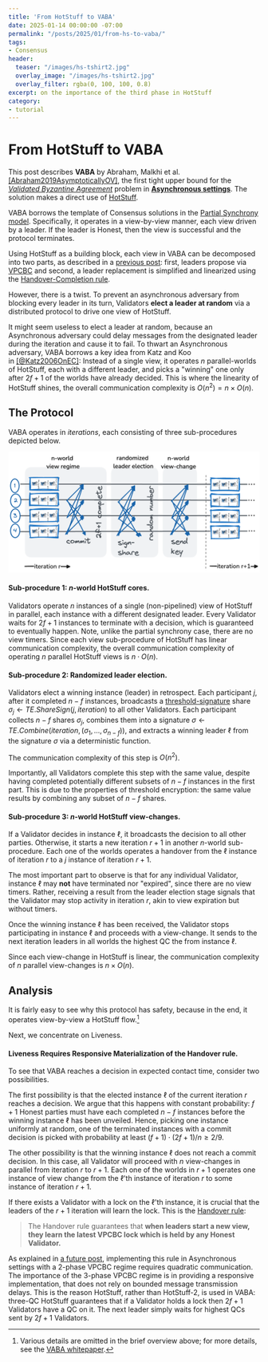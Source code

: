 ```yaml
---
title: 'From HotStuff to VABA'
date: 2025-01-14 00:00:00 -07:00
permalink: "/posts/2025/01/from-hs-to-vaba/"
tags:
- Consensus
header:
  teaser: "/images/hs-tshirt2.jpg"
  overlay_image: "/images/hs-tshirt2.jpg"
  overlay_filter: rgba(0, 100, 100, 0.8)
excerpt: on the importance of the third phase in HotStuff
category:
- tutorial
---
```

# From HotStuff to VABA

This post describes **VABA** by Abraham, Malkhi et al. 
[[Abraham2019AsymptoticallyOV]](https://api.semanticscholar.org/CorpusID:197660727), the first tight upper bound for the [*Validated Byzantine Agreement*](https://malkhi.com/posts/2025/01/models/) problem in
[**Asynchronous settings**](https://malkhi.com/posts/2025/01/models/). 
The solution makes a direct use of [HotStuff](Yin2019HotStuffBC).

VABA borrows the template of Consensus solutions in 
the [Partial Synchrony model](https://malkhi.com/posts/2025/01/models/).
Specifically, it operates in a view-by-view manner, each view driven by a leader. 
If the leader is Honest, then the view is successful
and the protocol terminates.

Using HotStuff as a building block, each view in VABA can be decomposed into two parts, as
described in a [previous post](https://malkhi.com/posts/2025/01/hs-from-vpcbc/):
first, leaders propose via [VPCBC](https://malkhi.com/posts/2025/01/vpcbc/) and second, a leader replacement is simplified and linearized using the [Handover-Completion rule](https://malkhi.com/posts/2025/01/hs-from-vpcbc/). 

However, there is a twist.
To prevent an asynchronous adversary from blocking every leader in its turn, 
Validators **elect a leader at random** via a distributed protocol to drive one
view of HotStuff. 

It might seem useless to elect a leader at random, because an
Asynchronous adversary could delay messages from the designated leader
during the iteration and cause it to fail. To thwart an Asynchronous
adversary, VABA borrows a key idea from Katz and Koo in [[@Katz2006OnEC]](https://api.semanticscholar.org/CorpusID:22043295):
Instead of a single view, it operates $n$ parallel-worlds of HotStuff, each with a different
leader, and picks a "winning" one only after $2f+1$ of the worlds have
already decided. This is where the linearity of HotStuff shines, the
overall communication complexity is $O(n^2) = n \times O(n)$.

## The Protocol

VABA operates in *iterations*, each consisting of three sub-procedures depicted below.

![image](/images/HS/VABA.png)
<!--- ![VABA](https://hackmd.io/_uploads/r1cAlbfD1g.png) --->

#### Sub-procedure 1: $n$-world HotStuff cores.

Validators operate $n$ instances of a single (non-pipelined) view of HotStuff in
parallel, each instance with a different designated leader. Every Validator
waits for $2f+1$ instances to terminate with a decision, which is
guaranteed to eventually happen. Note, unlike the partial synchrony
case, there are no view timers. Since each view sub-procedure of
HotStuff has linear communication complexity, the overall communication
complexity of operating $n$ parallel HotStuff views is $n \cdot O(n)$.

#### Sub-procedure 2: Randomized leader election.

Validators elect a winning instance (leader) in retrospect. Each participant $j$,
after it completed $n-f$ instances, broadcasts a [threshold-signature](https://malkhi.com/posts/2025/01/models/) share
$\sigma_j \leftarrow TE.ShareSign(j, iteration)$ to all other Validators. Each
participant collects $n-f$ shares $\sigma_j$, combines them into a
signature
$\sigma \leftarrow TE.Combine(iteration, (\sigma_1, ..., \sigma_{n-f}))$,
and extracts a winning leader $\ell$ from the signature $\sigma$ via a
deterministic function.

The communication complexity of this step is $O(n^2)$.

Importantly, all Validators complete this step with the same value, despite
having completed potentially different subsets of $n-f$ instances in the
first part. This is due to the properties of threshold encryption: the
same value results by combining any subset of $n-f$ shares.

#### Sub-procedure 3: $n$-world HotStuff view-changes.

If a Validator decides in instance $\ell$, it broadcasts the decision to all
other parties. Otherwise, it starts a new iteration $r+1$ in another
$n$-world sub-procedure. Each one of the worlds operates a handover
from the $\ell$ instance of iteration $r$ to a $j$ instance of iteration
$r+1$. 

The most important part to observe is that for any individual Validator, 
instance $\ell$ may **not** have terminated nor "expired", since there are no view timers. 
Rather, receiving a result from the leader election stage signals that the Validator may stop activity
in iteration $r$, akin to view expiration but without timers. 

Once the winning instance $\ell$ has been received, the Validator stops participating in instance $\ell$ and proceeds with a view-change. It sends to the next
iteration leaders in all worlds the highest QC the from instance $\ell$. 

Since each view-change in HotStuff is linear, the communication
complexity of $n$ parallel view-changes is $n \times O(n)$.

## Analysis

It is fairly easy to see why this protocol has safety, because in the
end, it operates view-by-view a HotStuff flow.[^1]

Next, we concentrate on Liveness.

#### Liveness Requires Responsive Materialization of the Handover rule.

To see that VABA reaches a decision in expected contact time, consider
two possibilities.

The first possibility is that the elected instance $\ell$ of the current
iteration $r$ reaches a decision. We argue that this happens with
constant probability: $f+1$ Honest parties must have each completed
$n-f$ instances before the winning instance $\ell$ has been unveiled.
Hence, picking one instance uniformly at random, one of the terminated
instances with a commit decision is picked with probability at least
$(f+1)\cdot(2f+1) / n \geq 2/9$.

The other possibility is that the winning instance $\ell$ does not reach
a commit decision. 
In this case, all
Validator will proceed with $n$ view-changes in parallel from iteration $r$ to
$r+1$. Each one of the worlds in $r+1$ operates one instance of view change from the $\ell$'th
instance of iteration $r$ to some instance of iteration $r+1$. 

If there exists a Validator with a lock on the $\ell$'th instance, it is crucial that the leaders of the $r+1$ iteration will learn the lock. This is the [Handover rule](/posts/2025/01/handover/):

> The Handover rule guarantees that **when leaders start a new view, they learn the latest VPCBC lock which is held by any Honest Validator.** 

As explained in [a future post](), implementing this rule in Asynchronous settings with a 2-phase VPCBC regime requires quadratic communication. The importance of the 3-phase VPCBC regime is in providing a responsive implementation, that does not rely on bounded message transmission delays.
This is the
reason HotStuff, rather than HotStuff-2, is used in VABA: three-QC HotStuff
guarantees that if a Validator holds a lock then $2f+1$ Validators have a QC on
it. The next leader simply waits for highest QCs sent by $2f+1$ Validators. 

[^1]:  Various details are omitted in the brief overview above; for more details, see the [VABA whitepaper](https://api.semanticscholar.org/CorpusID:197660727).

